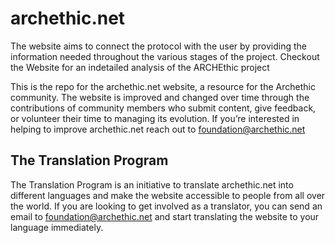 # archethic.net

The website aims to connect the protocol with the user by providing the information needed throughout the various stages of the project. Checkout the Website for an indetailed analysis of the ARCHEthic project

This is the repo for the archethic.net website, a resource for the Archethic community. The website is improved and changed over time through the contributions of community members who submit content, give feedback, or volunteer their time to managing its evolution. If you’re interested in helping to improve archethic.net reach out to foundation@archethic.net 


## The Translation Program
The Translation Program is an initiative to translate archethic.net into different languages and make the website accessible to people from all over the world. If you are looking to get involved as a translator, you can send an email to foundation@archethic.net and start translating the website to your language immediately.
